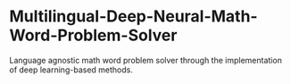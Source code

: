 # Multilingual-Deep-Neural-Math-Word-Problem-Solver
Language agnostic math word problem solver through the implementation of deep learning-based methods.
